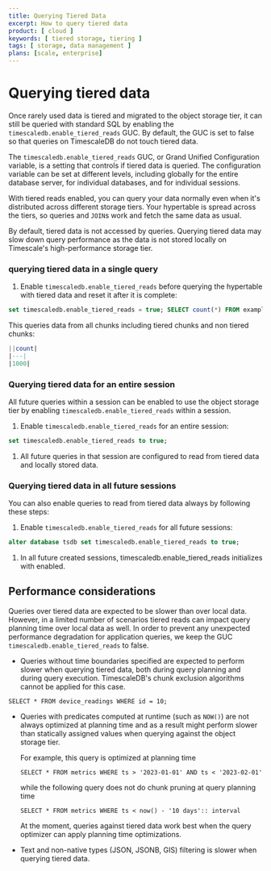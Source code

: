 ```yaml
---
title: Querying Tiered Data
excerpt: How to query tiered data
product: [ cloud ]
keywords: [ tiered storage, tiering ]
tags: [ storage, data management ]
plans: [scale, enterprise]  
---
```


# Querying tiered data

<!-- vale Google.Acronyms = NO -->
<!-- vale Google.Headings = NO -->

Once rarely used data is tiered and migrated to the object storage tier, it can still be queried 
with standard SQL by enabling the `timescaledb.enable_tiered_reads` GUC. 
By default, the GUC is set to false so that queries on TimescaleDB do not touch tiered data.

The `timescaledb.enable_tiered_reads` GUC, or Grand Unified Configuration variable, is a setting 
that controls if tiered data is queried. The configuration variable can be set at different levels,
 including globally for the entire database server, for individual databases, and for individual 
sessions.

With tiered reads enabled, you can query your data normally even when it's distributed across different storage tiers.
Your hypertable is spread across the tiers, so queries and `JOIN`s work and fetch the same data as usual.

<!-- vale Google.Acronyms = YES -->

<Highlight type="warning">
By default, tiered data is not accessed by queries. Querying tiered data may slow down query performance 
as the data is not stored locally on Timescale's high-performance storage tier.     
</Highlight>

<Procedure>

### querying tiered data in a single query

1. Enable `timescaledb.enable_tiered_reads` before querying the hypertable with tiered data and reset it after it is complete:

```sql
set timescaledb.enable_tiered_reads = true; SELECT count(*) FROM example; set timescaledb.enable_tiered_reads = false;
```

This queries data from all chunks including tiered chunks and non tiered chunks: 

   ```sql
   ||count|
   |---|
   |1000|
   ```

</Procedure>



### Querying tiered data for an entire session

All future queries within a session can be enabled to use the object storage tier by enabling `timescaledb.enable_tiered_reads` within a session. 

<Procedure>

1. Enable `timescaledb.enable_tiered_reads` for an entire session:

```sql
set timescaledb.enable_tiered_reads to true;
```

1. All future queries in that session are configured to read from tiered data and locally stored data.    

</Procedure>


### Querying tiered data in all future sessions

You can also enable queries to read from tiered data always by following these steps:

<Procedure>

1. Enable `timescaledb.enable_tiered_reads` for all future sessions:

```sql
alter database tsdb set timescaledb.enable_tiered_reads to true;
```

1.  In all future created sessions, timescaledb.enable_tiered_reads initializes with enabled. 

</Procedure>

## Performance considerations

Queries over tiered data are expected to be slower than over local data. However, in a limited number of scenarios tiered reads can impact query planning time over local data as well. In order to prevent any unexpected performance degradation for application queries, we keep the GUC `timescaledb.enable_tiered_reads` to false.

* Queries without time boundaries specified are expected to perform slower when querying tiered data, both during query planning and during query execution. TimescaleDB's chunk exclusion algorithms cannot be applied for this case.

```
SELECT * FROM device_readings WHERE id = 10;
```

* Queries with predicates computed at runtime (such as `NOW()`) are not always optimized at 
  planning time and as a result might perform slower than statically assigned values
  when querying against the object storage tier.

  For example, this query is optimized at planning time
  ```
  SELECT * FROM metrics WHERE ts > '2023-01-01' AND ts < '2023-02-01' 
  ```

  while the following query does not do chunk pruning at query planning time
  ```
  SELECT * FROM metrics WHERE ts < now() - '10 days':: interval
  ```

  At the moment, queries against tiered data work best when the query optimizer can apply planning time optimizations.

<!-- vale Google.Acronyms = NO -->
* Text and non-native types (JSON, JSONB, GIS) filtering is slower when querying tiered data.
<!-- vale Google.Acronyms = YES -->

